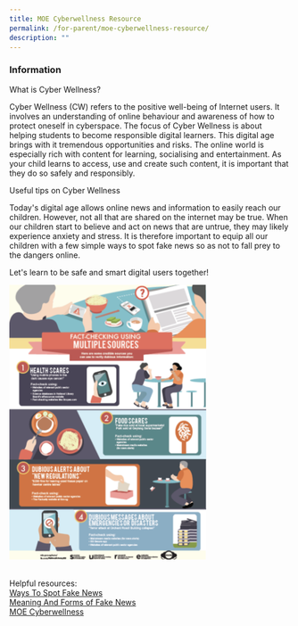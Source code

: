 ```yaml
---
title: MOE Cyberwellness Resource
permalink: /for-parent/moe-cyberwellness-resource/
description: ""
---
```

###  **Information**

What is Cyber Wellness?  
  
Cyber Wellness (CW) refers to the positive well-being of Internet users. It involves an understanding of online behaviour and awareness of how to protect oneself in cyberspace. The focus of Cyber Wellness is about helping students to become responsible digital learners. This digital age brings with it tremendous opportunities and risks. The online world is especially rich with content for learning, socialising and entertainment. As your child learns to access, use and create such content, it is important that they do so safely and responsibly.  
  
Useful tips on Cyber Wellness
  
Today's digital age allows online news and information to easily reach our children. However, not all that are shared on the internet may be true. When our children start to believe and act on news that are untrue, they may likely experience anxiety and stress. It is therefore important to equip all our children with a few simple ways to spot fake news so as not to fall prey to the dangers online.  
  
Let's learn to be safe and smart digital users together!

<img src="/images/Cyber.png" style="width:70%">

<br>Helpful resources:
<br>[Ways To Spot Fake News](https://go.gov.sg/ways-to-spot-fake-news)
<br>[Meaning And Forms of Fake News](/files/Meaning%20and%20Forms%20of%20Fake%20News.pdf)
<br>[MOE Cyberwellness](https://www.moe.gov.sg/education-in-sg/our-programmes/cyber-wellness)

